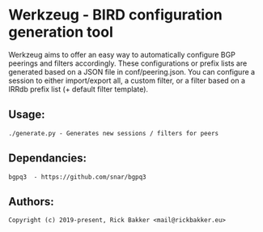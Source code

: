Werkzeug - BIRD configuration generation tool
================================================

Werkzeug aims to offer an easy way to automatically configure BGP peerings and filters accordingly. These configurations or prefix lists are generated based on a JSON file in conf/peering.json.
You can configure a session to either import/export all, a custom filter, or a filter based on a IRRdb prefix list (+ default filter template).

Usage:
------

    ./generate.py - Generates new sessions / filters for peers

Dependancies:
-------------

    bgpq3  - https://github.com/snar/bgpq3

Authors:
-------

    Copyright (c) 2019-present, Rick Bakker <mail@rickbakker.eu>
